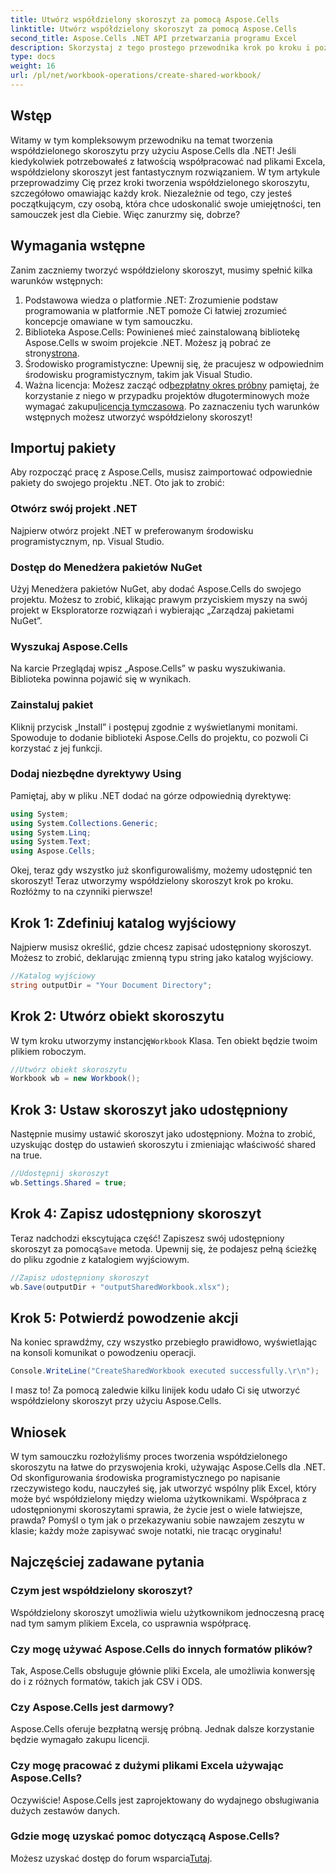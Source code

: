```yaml
---
title: Utwórz współdzielony skoroszyt za pomocą Aspose.Cells
linktitle: Utwórz współdzielony skoroszyt za pomocą Aspose.Cells
second_title: Aspose.Cells .NET API przetwarzania programu Excel
description: Skorzystaj z tego prostego przewodnika krok po kroku i poznaj możliwości bezproblemowej współpracy, tworząc współdzielone skoroszyty przy użyciu Aspose.Cells for .NET.
type: docs
weight: 16
url: /pl/net/workbook-operations/create-shared-workbook/
---
```

## Wstęp
Witamy w tym kompleksowym przewodniku na temat tworzenia współdzielonego skoroszytu przy użyciu Aspose.Cells dla .NET! Jeśli kiedykolwiek potrzebowałeś z łatwością współpracować nad plikami Excela, współdzielony skoroszyt jest fantastycznym rozwiązaniem. W tym artykule przeprowadzimy Cię przez kroki tworzenia współdzielonego skoroszytu, szczegółowo omawiając każdy krok. Niezależnie od tego, czy jesteś początkującym, czy osobą, która chce udoskonalić swoje umiejętności, ten samouczek jest dla Ciebie. Więc zanurzmy się, dobrze?
## Wymagania wstępne
Zanim zaczniemy tworzyć współdzielony skoroszyt, musimy spełnić kilka warunków wstępnych:
1. Podstawowa wiedza o platformie .NET: Zrozumienie podstaw programowania w platformie .NET pomoże Ci łatwiej zrozumieć koncepcje omawiane w tym samouczku.
2. Biblioteka Aspose.Cells: Powinieneś mieć zainstalowaną bibliotekę Aspose.Cells w swoim projekcie .NET. Możesz ją pobrać ze strony[strona](https://releases.aspose.com/cells/net/).
3. Środowisko programistyczne: Upewnij się, że pracujesz w odpowiednim środowisku programistycznym, takim jak Visual Studio.
4.  Ważna licencja: Możesz zacząć od[bezpłatny okres próbny](https://releases.aspose.com/) pamiętaj, że korzystanie z niego w przypadku projektów długoterminowych może wymagać zakupu[licencja tymczasowa](https://purchase.aspose.com/temporary-license/).
Po zaznaczeniu tych warunków wstępnych możesz utworzyć współdzielony skoroszyt!
## Importuj pakiety
Aby rozpocząć pracę z Aspose.Cells, musisz zaimportować odpowiednie pakiety do swojego projektu .NET. Oto jak to zrobić:
### Otwórz swój projekt .NET
Najpierw otwórz projekt .NET w preferowanym środowisku programistycznym, np. Visual Studio.
### Dostęp do Menedżera pakietów NuGet
Użyj Menedżera pakietów NuGet, aby dodać Aspose.Cells do swojego projektu. Możesz to zrobić, klikając prawym przyciskiem myszy na swój projekt w Eksploratorze rozwiązań i wybierając „Zarządzaj pakietami NuGet”.
### Wyszukaj Aspose.Cells
Na karcie Przeglądaj wpisz „Aspose.Cells” w pasku wyszukiwania. Biblioteka powinna pojawić się w wynikach.
### Zainstaluj pakiet
Kliknij przycisk „Install” i postępuj zgodnie z wyświetlanymi monitami. Spowoduje to dodanie biblioteki Aspose.Cells do projektu, co pozwoli Ci korzystać z jej funkcji.
### Dodaj niezbędne dyrektywy Using
Pamiętaj, aby w pliku .NET dodać na górze odpowiednią dyrektywę:
```csharp
using System;
using System.Collections.Generic;
using System.Linq;
using System.Text;
using Aspose.Cells;
```
Okej, teraz gdy wszystko już skonfigurowaliśmy, możemy udostępnić ten skoroszyt!
Teraz utworzymy współdzielony skoroszyt krok po kroku. Rozłóżmy to na czynniki pierwsze!
## Krok 1: Zdefiniuj katalog wyjściowy
Najpierw musisz określić, gdzie chcesz zapisać udostępniony skoroszyt. Możesz to zrobić, deklarując zmienną typu string jako katalog wyjściowy.
```csharp
//Katalog wyjściowy
string outputDir = "Your Document Directory";
```
## Krok 2: Utwórz obiekt skoroszytu
 W tym kroku utworzymy instancję`Workbook` Klasa. Ten obiekt będzie twoim plikiem roboczym.
```csharp
//Utwórz obiekt skoroszytu
Workbook wb = new Workbook();
```
## Krok 3: Ustaw skoroszyt jako udostępniony
Następnie musimy ustawić skoroszyt jako udostępniony. Można to zrobić, uzyskując dostęp do ustawień skoroszytu i zmieniając właściwość shared na true.
```csharp
//Udostępnij skoroszyt
wb.Settings.Shared = true;
```
## Krok 4: Zapisz udostępniony skoroszyt
 Teraz nadchodzi ekscytująca część! Zapiszesz swój udostępniony skoroszyt za pomocą`Save` metoda. Upewnij się, że podajesz pełną ścieżkę do pliku zgodnie z katalogiem wyjściowym.
```csharp
//Zapisz udostępniony skoroszyt
wb.Save(outputDir + "outputSharedWorkbook.xlsx");
```
## Krok 5: Potwierdź powodzenie akcji
Na koniec sprawdźmy, czy wszystko przebiegło prawidłowo, wyświetlając na konsoli komunikat o powodzeniu operacji.
```csharp
Console.WriteLine("CreateSharedWorkbook executed successfully.\r\n");
```
I masz to! Za pomocą zaledwie kilku linijek kodu udało Ci się utworzyć współdzielony skoroszyt przy użyciu Aspose.Cells.
## Wniosek
W tym samouczku rozłożyliśmy proces tworzenia współdzielonego skoroszytu na łatwe do przyswojenia kroki, używając Aspose.Cells dla .NET. Od skonfigurowania środowiska programistycznego po napisanie rzeczywistego kodu, nauczyłeś się, jak utworzyć wspólny plik Excel, który może być współdzielony między wieloma użytkownikami.
Współpraca z udostępnionymi skoroszytami sprawia, że życie jest o wiele łatwiejsze, prawda? Pomyśl o tym jak o przekazywaniu sobie nawzajem zeszytu w klasie; każdy może zapisywać swoje notatki, nie tracąc oryginału!
## Najczęściej zadawane pytania
### Czym jest współdzielony skoroszyt?  
Współdzielony skoroszyt umożliwia wielu użytkownikom jednoczesną pracę nad tym samym plikiem Excela, co usprawnia współpracę.
### Czy mogę używać Aspose.Cells do innych formatów plików?  
Tak, Aspose.Cells obsługuje głównie pliki Excela, ale umożliwia konwersję do i z różnych formatów, takich jak CSV i ODS.
### Czy Aspose.Cells jest darmowy?  
Aspose.Cells oferuje bezpłatną wersję próbną. Jednak dalsze korzystanie będzie wymagało zakupu licencji.
### Czy mogę pracować z dużymi plikami Excela używając Aspose.Cells?  
Oczywiście! Aspose.Cells jest zaprojektowany do wydajnego obsługiwania dużych zestawów danych.
### Gdzie mogę uzyskać pomoc dotyczącą Aspose.Cells?  
 Możesz uzyskać dostęp do forum wsparcia[Tutaj](https://forum.aspose.com/c/cells/9).